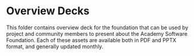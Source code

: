 # Overview Decks

This folder contains overview deck for the foundation that can be used by project and community members to present about the Academy Software Foundation. Each of these assets are available both in PDF and PPTX format, and generally updated monthly.
